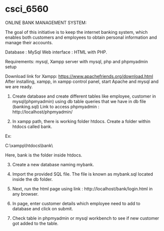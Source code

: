 # csci_6560
ONLINE BANK MANAGEMENT SYSTEM:

The goal of this initiative is to keep the internet banking system, which enables both customers and employees to obtain personal information and manage their accounts.

Database : MySql
Web interface : HTML with PHP.

Requirements: mysql, Xampp server with mysql, php and phpmyadmin setup

Download link for Xampp:
https://www.apachefriends.org/download.html
After installing, xampp, in xampp control panel, start Apache and mysql and we are ready.

1. Create database and create different tables like employee, customer in mysql(phpmyadmin) using db table queries that we have in db file (banking.sql)
Link to access phpmyadmin  :  http://localhost/phpmyadmin/

2. In xampp path, there is working folder htdocs. Create a folder within htdocs called bank.

Ex:

C:\xampp\htdocs\bank\

Here, bank is the folder inside htdocs.

3. Create a new database naming mybank.

4. Import the provided SQL file. The file is known as mybank.sql located inside the db folder.

5. Next, run the html page using link : http://localhost/bank/login.html in any browser.

6. In page, enter customer details which employee need to add to database and click on submit.

7. Check table in phpmyadmin or mysql workbench to see if new customer got added to the table.
